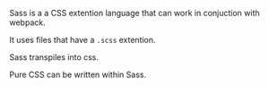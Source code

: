 Sass is a a CSS extention language that can work in conjuction with webpack.

It uses files that have a `.scss` extention.

Sass transpiles into css.

Pure CSS can be written within Sass.